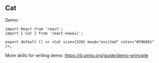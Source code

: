 ## Cat

Demo:

```tsx
import React from 'react';
import { Cat } from 'react-kawaii';

export default () => <Cat size={320} mood="excited" color="#596881" />;
```

More skills for writing demo: https://d.umijs.org/guide/demo-principle
